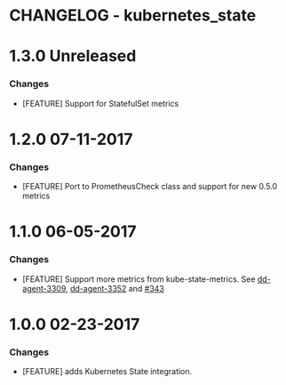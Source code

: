 # CHANGELOG - kubernetes_state

1.3.0 Unreleased
==================

### Changes

* [FEATURE] Support for StatefulSet metrics

1.2.0 07-11-2017
==================

### Changes

* [FEATURE] Port to PrometheusCheck class and support for new 0.5.0 metrics

1.1.0 06-05-2017
==================

### Changes

* [FEATURE] Support more metrics from kube-state-metrics. See [dd-agent-3309](https://github.com/DataDog/dd-agent/pull/3309), [dd-agent-3352](https://github.com/DataDog/dd-agent/pull/3352) and [#343][]

1.0.0 02-23-2017
==================

### Changes

* [FEATURE] adds Kubernetes State integration.

<!--- The following link definition list is generated by PimpMyChangelog --->
[#343]: https://github.com/DataDog/integrations-core/issues/343

